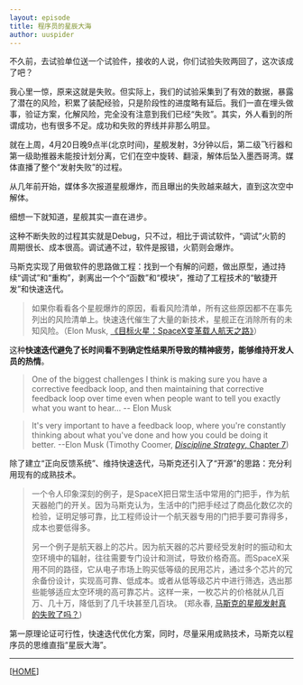 ```yaml
---
layout: episode
title: 程序员的星辰大海
author: uuspider
---
```

不久前，去试验单位送一个试验件，接收的人说，你们试验失败两回了，这次该成了吧？

我心里一惊，原来这就是失败。但实际上，我们的试验采集到了有效的数据，暴露了潜在的风险，积累了装配经验，只是阶段性的进度略有延后。我们一直在埋头做事，验证方案，化解风险，完全没有注意到我们已经“失败”。其实，外人看到的所谓成功，也有很多不足。成功和失败的界线并非那么明显。

就在上周，4月20日晚9点半(北京时间)，星舰发射，3分钟以后，第二级飞行器和第一级助推器未能按计划分离，它们在空中旋转、翻滚，解体后坠入墨西哥湾。媒体直播了整个“发射失败”的过程。

从几年前开始，媒体多次报道星舰爆炸，而且曝出的失败越来越大，直到这次空中解体。

细想一下就知道，星舰其实一直在进步。

这种不断失败的过程其实就是Debug，只不过，相比于调试软件，“调试”火箭的周期很长、成本很高。调试通不过，软件是报错，火箭则会爆炸。

马斯克实现了用做软件的思路做工程：找到一个有解的问题，做出原型，通过持续“调试”和“重构”，剥离出一个个“函数”和“模块”，推动了工程技术的“敏捷开发”和快速迭代。

>如果你看看各个星舰爆炸的原因，看看风险清单，所有这些原因都不在事先列出的风险清单上。快速迭代催生了大量的新技术，星舰正在消除所有的未知风险。（Elon Musk, [《目标火星：SpaceX变革载人航天之路》][ref01]）

这种**快速迭代避免了长时间看不到确定性结果所导致的精神疲劳，能够维持开发人员的热情**。

>One of the biggest challenges I think is making sure you have a corrective feedback loop, and then maintaining that corrective feedback loop over time even when people want to tell you exactly what you want to hear… -- Elon Musk

>It's very important to have a feedback loop, where you're constantly thinking about what you've done and how you could be doing it better. --Elon Musk (Timothy Coomer, [*Discipline Strategy*, Chapter 7][ref02])

除了建立“正向反馈系统”、维持快速迭代，马斯克还引入了“开源”的思路：充分利用现有的成熟技术。

>一个令人印象深刻的例子，是SpaceX把日常生活中常用的门把手，作为航天器舱门的开关。因为马斯克认为，生活中的门把手经过了商品化数亿次的检验，证明足够可靠，比工程师设计一个航天器专用的门把手要可靠得多，成本也要低得多。
>
>另一个例子是航天器上的芯片。因为航天器的芯片要经受发射时的振动和太空环境中的辐射，往往需要专门设计和测试，导致价格奇高。而SpaceX采用不同的路径，它从电子市场上购买低等级的民用芯片，通过多个芯片的冗余备份设计，实现高可靠、低成本。或者从低等级芯片中进行筛选，选出那些能够适应太空环境的高可靠芯片。这样一来，一枚芯片的价格就从几百万、几十万，降低到了几千块甚至几百块。 (郑永春, [马斯克的星舰发射真的失败了吗？][ref03])

第一原理论证可行性，快速迭代优化方案，同时，尽量采用成熟技术，马斯克以程序员的思维直指“星辰大海”。


***

[[HOME][episode]]

[episode]:http://about.uuspider.com/2019/06/02/episodeindex.html
[ref01]:https://www.bilibili.com/video/BV1YR4y1n72j
[ref02]:https://books.google.com/books?id=m5yeDwAAQBAJ&pg=PT138&lpg=PT138&dq=One+of+the+biggest+challenges+I+think+is+making+sure+you+have+a+corrective+feedback+loop&source=bl&ots=l_dYeej9Xg&sig=ACfU3U1hn4webVP3ODAodFEwIxKtVgj8yw&hl=en&sa=X&ved=2ahUKEwiPntG_2Lv-AhXTGzQIHUHVCqUQ6AF6BAgkEAM#v=onepage&q=One%20of%20the%20biggest%20challenges%20I%20think%20is%20making%20sure%20you%20have%20a%20corrective%20feedback%20loop&f=false
[ref03]:https://mp.weixin.qq.com/s/jveYavoPqeRFBXz61ewtHg
